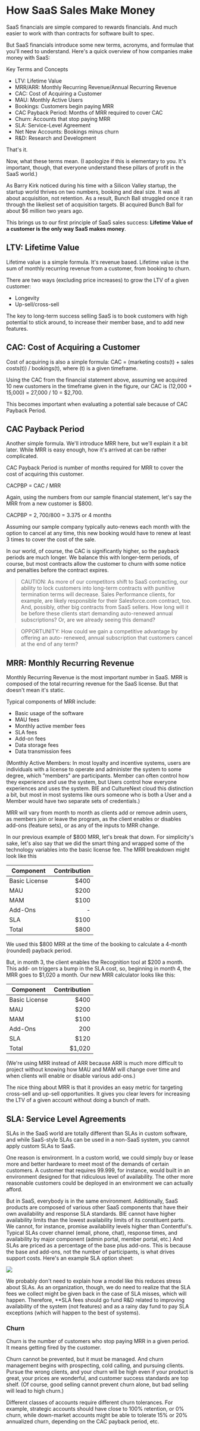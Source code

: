 # How SaaS Sales Make Money
SaaS financials are simple compared to rewards financials. And much easier to work with than contracts for software built to spec.

But SaaS financials introduce some new terms, acronyms, and formulae that you'll need to understand. Here's a quick overview of how companies make money with SaaS:

Key Terms and Concepts

* LTV: Lifetime Value
* MRR/ARR: Monthly Recurring Revenue/Annual Recurring Revenue
* CAC: Cost of Acquiring a Customer
* MAU: Monthly Active Users
* Bookings: Customers begin paying MRR
* CAC Payback Period: Months of MRR required to cover CAC
* Churn: Accounts that stop paying MRR
* SLA: Service-Level Agreement
* Net New Accounts: Bookings minus churn
* R&D: Research and Development

That's it.

Now, what these terms mean. (I apologize if this is elementary to you. It's important, though, that everyone understand these pillars of profit in the SaaS world.)

As Barry Kirk noticed during his time with a Silicon Valley startup, the startup world thrives on two numbers, booking and deal size. It was all about acquisition, not retention. As a result, Bunch Ball struggled once it ran through the likeliest set of acquisition targets. BI acquired Bunch Ball for about $6 million two years ago. 

This brings us to our first principle of SaaS sales success: **Lifetime Value of a customer is the only way SaaS makes money**.

## LTV: Lifetime Value
Lifetime value is a simple formula. It's revenue based. Lifetime value is the sum of monthly recurring revenue from a customer, from booking to churn.

There are two ways (excluding price increases) to grow the LTV of a given customer:

* Longevity
* Up-sell/cross-sell

The key to long-term success selling SaaS is to book customers with high potential to stick around, to increase their member base, and to add new features.

## CAC: Cost of Acquiring a Customer

Cost of acquiring is also a simple formula: CAC = (marketing costs(t) + sales costs(t)) / bookings(t), where (t) is a given timeframe.

Using the CAC from the financial statement above, assuming we acquired 10 new customers in the timeframe given in the figure, our CAC is (12,000 + 15,000) = 27,000 / 10 = $2,700.

This becomes important when evaluating a potential sale because of CAC Payback Period.

## CAC Payback Period
 
Another simple formula. We'll introduce MRR here, but we'll explain it a bit later. While MRR is easy enough, how it's arrived at can be rather complicated.

CAC Payback Period is number of months required for MRR to cover the cost of acquiring this customer.

CACPBP = CAC / MRR

Again, using the numbers from our sample financial statement, let's say the MRR from a new customer is $800.

CACPBP = $2,700/$800 = 3.375 or 4 months

Assuming our sample company typically auto-renews each month with the option to cancel at any time, this new booking would have to renew at least 3 times to cover the cost of the sale.

In our world, of course, the CAC is significantly higher, so the payback periods are much longer. We balance this with longer-term periods, of course, but most contracts allow the customer to churn with some notice and penalties before the contract expires.

> CAUTION: As more of our competitors shift to SaaS contracting, our ability to lock customers into long-term contracts with punitive termination terms will decrease. Sales Performance clients, for example, are likely responsible for their Salesforce.com contract, too. And, possibly, other big contracts from SaaS sellers. How long will it be before these clients start demanding auto-renewed annual subscriptions? Or, are we already seeing this demand?

> OPPORTUNITY: How could we gain a competitive advantage by offering an auto- renewed, annual subscription that customers cancel at the end of any term?

## MRR: Monthly Recurring Revenue

Monthly Recurring Revenue is the most important number in SaaS. MRR is composed of the total recurring revenue for the SaaS license. But that doesn't mean it's static.

 Typical components of MRR include:

* Basic usage of the software
* MAU fees
* Monthly active member fees
* SLA fees
* Add-on fees
* Data storage fees
* Data transmission fees

(Monthly Active Members: In most loyalty and incentive systems, users are individuals with a license to operate and administer the system to some degree, which "members" are participants. Member can often control how they experience and use the system, but Users control how everyone experiences and uses the system. BIE and CultureNext cloud this distinction a bit, but most in most systems like ours someone who is both a User and a Member would have two separate sets of credentials.)

MRR will vary from month to month as clients add or remove admin users, as members join or leave the program, as the client enables or disables add-ons (feature sets), or as any of the inputs to MRR change.

In our previous example of $800 MRR, let's break that down. For simplicity's sake, let's also say that we did the smart thing and wrapped some of the technology variables into the basic license fee. The MRR breakdown might look like this

| Component | Contribution |
| --- | ---: |
| Basic License | $400 |
| MAU | $200 | 
| MAM | $100 | 
| Add-Ons | - |
|SLA  | $100 | 
| Total | $800 |

We used this $800 MRR at the time of the booking to calculate a 4-month (rounded) payback period.

But, in month 3, the client enables the Recognition tool at $200 a month. This add- on triggers a bump in the SLA cost, so, beginning in month 4, the MRR goes to $1,020 a month. Our new MRR calculator looks like this:

| Component | Contribution |
| --- | ---: |
| Basic License | $400 |
| MAU | $200 | 
| MAM | $100 | 
| Add-Ons | 200 |
|SLA  | $120 | 
| Total | $1,020 |

(We're using MRR instead of ARR because ARR is much more difficult to project without knowing how MAU and MAM will change over time and when clients will enable or disable various add-ons.)

The nice thing about MRR is that it provides an easy metric for targeting cross-sell and up-sell opportunities. It gives you clear levers for increasing the LTV of a given account without doing a bunch of math.

## SLA: Service Level Agreements

SLAs in the SaaS world are totally different than SLAs in custom software, and while SaaS-style SLAs can be used in a non-SaaS system, you cannot apply custom SLAs to SaaS.

One reason is environment. In a custom world, we could simply buy or lease more and better hardware to meet most of the demands of certain customers. A customer that requires 99.999, for instance, would built in an environment designed for that ridiculous level of availability. The other more reasonable customers could be deployed in an environment we can actually afford.
     
     
But in SaaS, everybody is in the same environment. Additionally, SaaS products are composed of various other SaaS components that have their own availability and response SLA standards. BIE cannot have higher availability limits than the lowest availability limits of its constituent parts. We cannot, for instance, promise availability levels higher than Contentful's.
Typical SLAs cover channel (email, phone, chat), response times, and availability by major component (admin portal, member portal, etc.) And SLAs are priced as a percentage of the base plus add-ons. This is because the base and add-ons, not the number of participants, is what drives support costs. Here's an example SLA option sheet:

![](images/saas-slas.png)

We probably don't need to explain how a model like this reduces stress about SLAs. As an organization, though, we do need to realize that the SLA fees we collect might be given back in the case of SLA misses, which will happen. Therefore, **SLA fees should go fund R&D related to improving availability of the system (not features) and as a rainy day fund to pay SLA exceptions (which will happen to the best of systems).

### Churn
Churn is the number of customers who stop paying MRR in a given period. It means getting fired by the customer.

Churn cannot be prevented, but it must be managed. And churn management begins with prospecting, cold calling, and pursuing clients. Pursue the wrong clients, and your churn will be high even if your product is great, your prices are wonderful, and customer success standards are top shelf. (Of course, good selling cannot prevent churn alone, but bad selling will lead to high churn.)

Different classes of accounts require different churn tolerances. For example, strategic accounts should have close to 100% retention, or 0% churn, while down-market accounts might be able to tolerate 15% or 20% annualized churn, depending on the CAC payback period, etc.

